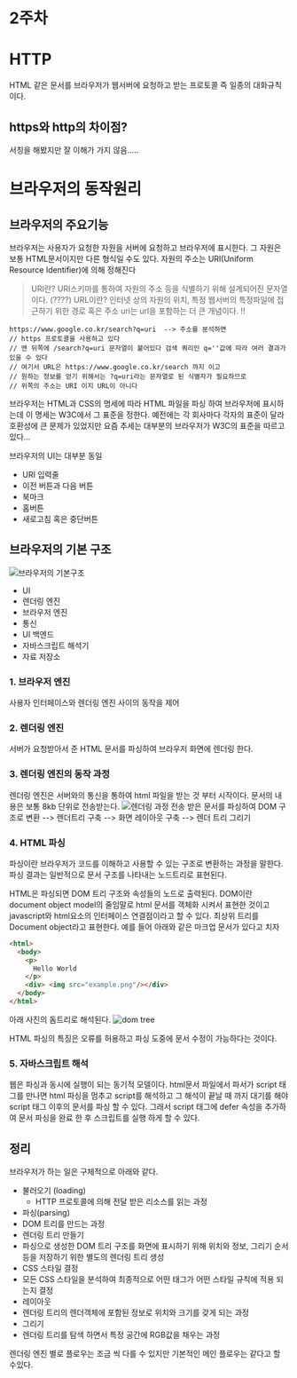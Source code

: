 # 2주차 

# HTTP
HTML 같은 문서를 브라우저가 웹서버에  요청하고 받는 프로토콜 즉 일종의 대화규칙이다. 

## https와 http의 차이점? 
서칭을 해봤지만 잘 이해가 가지 않음..... 

# 브라우저의 동작원리 

## 브라우저의 주요기능 

브라우저는 사용자가 요청한 자원을 서버에 요청하고 브라우저에 표시한다. 그 자원은 보통 HTML문서이지만 다른 형식일 수도 있다. 자원의 주소는 URI(Uniform Resource Identifier)에 의해 정해진다 

> URI란? URI스키마를 통하여 자원의 주소 등을 식별하기 위해 설계되어진 문자열 이다. (????)
> URL이란? 인터넷 상의 자원의 위치, 특정 웹서버의 특정파일에 접근하기 위한 경로 혹은 주소
> uri는 url을 포함하는 더 큰 개념이다. !!
```
https://www.google.co.kr/search?q=uri  --> 주소를 분석하면
// https 프로토콜을 사용하고 있다 
// 맨 뒤쪽에 /search?q=uri 문자열이 붙어있다 검색 쿼리인 q=''값에 따라 여러 결과가 있을 수 있다
// 여기서 URL은 https://www.google.co.kr/search 까지 이고
// 원하는 정보를 얻기 위해서는 ?q=uri라는 문자열로 된 식별자가 필요하므로 
// 위쪽의 주소는 URI 이지 URL이 아니다

```

브라우저는 HTML과 CSS의 명세에 따라 HTML 파일을 파싱 하여 브라우저에 표시하는데 이 명세는 W3C에서 그 표준을 정한다. 예전에는 각 회사마다 각자의 표준이 달라 호환성에 큰 문제가 있었지만 요즘 추세는 대부분의 브라우저가 W3C의 표준을 따르고 있다...

브라우저의 UI는 대부분 동일 
- URI 입력줄 
- 이전 버튼과 다음 버튼
- 북마크
- 홈버튼 
- 새로고침 혹은 중단버튼

## 브라우저의 기본 구조
![브라우저의 기본구조](https://d2.naver.com/content/images/2015/06/helloworld-59361-1.png)

- UI
- 렌더링 엔진
- 브라우저 엔진
- 통신
- UI 백엔드
- 자바스크립트 해석기
- 자료 저장소

### 1. 브라우저 엔진
사용자 인터페이스와 렌더링 엔진 사이의 동작을 제어 
### 2. 렌더링 엔진
서버가 요청받아서 준 HTML 문서를 파싱하여 브라우저 화면에 렌더링 한다. 

### 3. 렌더링 엔진의 동작 과정
렌더링 엔진은 서버와의 통신을 통하여 html 파일을 받는 것 부터 시작이다. 문서의 내용은 보통 8kb 단위로 전송받는다. 
![렌더링 과정](https://d2.naver.com/content/images/2015/06/helloworld-59361-2.png)
전송 받은 문서를 파싱하여 DOM 구조로 변환 --> 렌더트리 구축 --> 화면 레이아웃 구축 --> 렌더 트리 그리기

### 4. HTML 파싱
파싱이란 브라우저가 코드를 이해하고 사용할 수 있는 구조로 변환하는 과정을 말한다. 파싱 결과는 일반적으로 문서 구조를 나타내는 노드트리로 표현된다. 

HTML은 파싱되면 DOM 트리 구조와 속성들의 노드로 출력된다. DOM이란 document object model의 줄임말로 html 문서를 객체화 시켜서 표현한 것이고 javascript와 html요소의 인터페이스 연결점이라고 할 수 있다. 최상위 트리를 Document object라고 표현한다.
예를 들어 아래와 같은 마크업 문서가 있다고 치자
```html
<html>
  <body>
    <p>
      Hello World
    </p>
    <div> <img src="example.png"/></div>
  </body>
</html>
``` 
아래 사진의 돔트리로 해석된다. ![dom tree](https://www.html5rocks.com/en/tutorials/internals/howbrowserswork/image015.png)

HTML 파싱의 특징은 오류를 허용하고 파싱 도중에 문서 수정이 가능하다는 것이다. 

### 5. 자바스크립트 해석 
웹은 파싱과 동시에 실행이 되는 동기적 모델이다. html문서 파일에서 파서가 script 태그를 만나면 html 파싱을 멈추고 script를 해석하고 그 해석이 끝날 때 까지 대기를 해야 script 태그 이후의 문서를 파싱 할 수 있다. 그래서 script 태그에 defer 속성을 추가하여 문서 파싱을 완료 한 후 스크립트를 실행 하게 할 수 있다. 

## 정리 

브라우저가 하는 일은 구체적으로 아래와 같다. 
- 불러오기 (loading)
  - HTTP 프로토콜에 의해 전달 받은 리소스를 읽는 과정 
- 파싱(parsing)
 - DOM 트리를 만드는 과정 
- 렌더링 트리 만들기 
 - 파싱으로 생성한 DOM 트리 구조를 화면에 표시하기 위해 위치와 정보, 그리기 순서 등을 저장하기 위한 별도의 렌더링 트리 생성
- CSS 스타일 결정
 - 모든 CSS 스타일을 분석하여 최종적으로 어떤 태그가 어떤 스타일 규칙에 적용 되는지 결정 
- 레이아웃 
 - 렌더링 트리의 렌더객체에 포함된 정보로 위치와 크기를 갖게 되는 과정
- 그리기 
 - 렌더링 트리를 탐색 하면서 특정 공간에 RGB값을 채우는 과정 

렌더링 엔진 별로 플로우는 조금 씩 다를 수 있지만 기본적인 메인 플로우는 같다고 할 수있다. 


